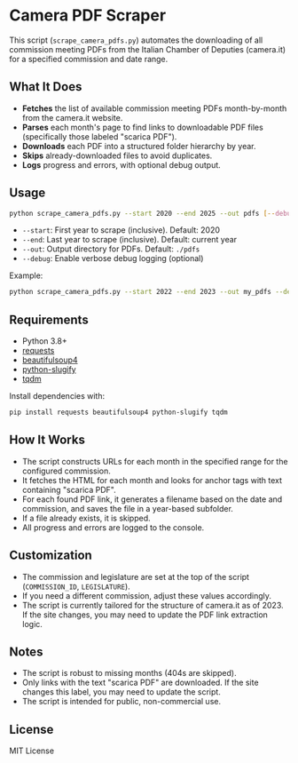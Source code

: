 # Camera PDF Scraper

This script (`scrape_camera_pdfs.py`) automates the downloading of all commission meeting PDFs from the Italian Chamber of Deputies (camera.it) for a specified commission and date range.

## What It Does
- **Fetches** the list of available commission meeting PDFs month-by-month from the camera.it website.
- **Parses** each month's page to find links to downloadable PDF files (specifically those labeled "scarica PDF").
- **Downloads** each PDF into a structured folder hierarchy by year.
- **Skips** already-downloaded files to avoid duplicates.
- **Logs** progress and errors, with optional debug output.

## Usage

```bash
python scrape_camera_pdfs.py --start 2020 --end 2025 --out pdfs [--debug]
```

- `--start`: First year to scrape (inclusive). Default: 2020
- `--end`: Last year to scrape (inclusive). Default: current year
- `--out`: Output directory for PDFs. Default: `./pdfs`
- `--debug`: Enable verbose debug logging (optional)

Example:
```bash
python scrape_camera_pdfs.py --start 2022 --end 2023 --out my_pdfs --debug
```

## Requirements
- Python 3.8+
- [requests](https://pypi.org/project/requests/)
- [beautifulsoup4](https://pypi.org/project/beautifulsoup4/)
- [python-slugify](https://pypi.org/project/python-slugify/)
- [tqdm](https://pypi.org/project/tqdm/)

Install dependencies with:
```bash
pip install requests beautifulsoup4 python-slugify tqdm
```

## How It Works
- The script constructs URLs for each month in the specified range for the configured commission.
- It fetches the HTML for each month and looks for anchor tags with text containing "scarica PDF".
- For each found PDF link, it generates a filename based on the date and commission, and saves the file in a year-based subfolder.
- If a file already exists, it is skipped.
- All progress and errors are logged to the console.

## Customization
- The commission and legislature are set at the top of the script (`COMMISSION_ID`, `LEGISLATURE`).
- If you need a different commission, adjust these values accordingly.
- The script is currently tailored for the structure of camera.it as of 2023. If the site changes, you may need to update the PDF link extraction logic.

## Notes
- The script is robust to missing months (404s are skipped).
- Only links with the text "scarica PDF" are downloaded. If the site changes this label, you may need to update the script.
- The script is intended for public, non-commercial use.

## License
MIT License 